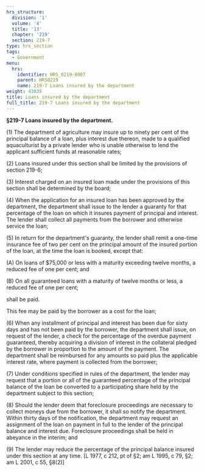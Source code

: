 ```yaml
---
hrs_structure:
  division: '1'
  volume: '4'
  title: '13'
  chapter: '219'
  section: 219-7
type: hrs_section
tags:
  - Government
menu:
  hrs:
    identifier: HRS_0219-0007
    parent: HRS0219
    name: 219-7 Loans insured by the department
weight: 43035
title: Loans insured by the department
full_title: 219-7 Loans insured by the department
---
```

**§219-7 Loans insured by the department.**

(1) The department of agriculture may insure up to ninety per cent of the principal balance of a loan, plus interest due thereon, made to a qualified aquaculturist by a private lender who is unable otherwise to lend the applicant sufficient funds at reasonable rates;

(2) Loans insured under this section shall be limited by the provisions of section 219-6;

(3) Interest charged on an insured loan made under the provisions of this section shall be determined by the board;

(4) When the application for an insured loan has been approved by the department, the department shall issue to the lender a guaranty for that percentage of the loan on which it insures payment of principal and interest. The lender shall collect all payments from the borrower and otherwise service the loan;

(5) In return for the department's guaranty, the lender shall remit a one-time insurance fee of two per cent on the principal amount of the insured portion of the loan, at the time the loan is booked, except that:

(A) On loans of $75,000 or less with a maturity exceeding twelve months, a reduced fee of one per cent; and

(B) On all guaranteed loans with a maturity of twelve months or less, a reduced fee of one per cent;

shall be paid.

This fee may be paid by the borrower as a cost for the loan;

(6) When any installment of principal and interest has been due for sixty days and has not been paid by the borrower, the department shall issue, on request of the lender, a check for the percentage of the overdue payment guaranteed, thereby acquiring a division of interest in the collateral pledged by the borrower in proportion to the amount of the payment. The department shall be reimbursed for any amounts so paid plus the applicable interest rate, where payment is collected from the borrower;

(7) Under conditions specified in rules of the department, the lender may request that a portion or all of the guaranteed percentage of the principal balance of the loan be converted to a participating share held by the department subject to this section;

(8) Should the lender deem that foreclosure proceedings are necessary to collect moneys due from the borrower, it shall so notify the department. Within thirty days of the notification, the department may request an assignment of the loan on payment in full to the lender of the principal balance and interest due. Foreclosure proceedings shall be held in abeyance in the interim; and

(9) The lender may reduce the percentage of the principal balance insured under this section at any time. [L 1977, c 212, pt of §2; am L 1995, c 79, §2; am L 2001, c 55, §8(2)]